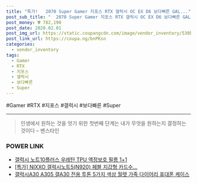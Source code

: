 ```yaml
--- 
title: "특가!   2070 Super Gamer 지포스 RTX 갤럭시 OC EX D6 보다빠른 GAL..." 
post_sub_title: "  2070 Super Gamer 지포스 RTX 갤럭시 OC EX D6 보다빠른 GALAX 참조 상세페이지 멸치쇼핑 신속정확 8GB" 
post_money: ₩ 782,190 
post_date: 2020.02.01 
post_img_url: https://static.coupangcdn.com/image/vendor_inventory/530b/5a89a06518ebfc84690b4e9e3438f54319463d6415e57825727e48c3e6fa.jpg 
post_link_url: https://coupa.ng/bnPKsn 
categories: 
  - vendor_inventory 
tags: 
  - Gamer 
  - RTX 
  - 지포스 
  - 갤럭시 
  - 보다빠른 
  - Super 
--- 
```

  #Gamer #RTX #지포스 #갤럭시 #보다빠른 #Super 
<hr> 

> 인생에서 원하는 것을 엇기 위한 첫번째 단계는 내가 무엇을 원하는지 결정하는 것이다 – 벤스타인 


### POWER LINK

* <a href="https://blog.naver.com/fasyy4321/221786468384" target="_blank">갤럭시 노트10플러스 우레탄 TPU 액정보호 필름 1+1</a>
* <a href="https://blog.naver.com/sakai111/221786608135" target="_blank">[특가] NIXXO 갤럭시노트5(N920) 페블 지갑형 카드수...</a>
* <a href="https://blog.naver.com/fasyy4321/221778103644" target="_blank">갤럭시A30 A305 갤A30 전용 투톤 5가지 색상 월렛 가죽 다이어리 휴대폰 케이스</a>
